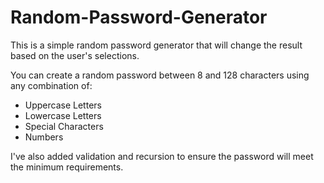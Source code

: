 # Random-Password-Generator

This is a simple random password generator that will change the result based on the user's selections.

You can create a random password between 8 and 128 characters using any combination of:

* Uppercase Letters
* Lowercase Letters
* Special Characters
* Numbers

I've also added validation and recursion to ensure the password will meet the minimum requirements.

